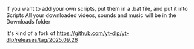 If you want to add your own scripts, put them in a .bat file, and put it into Scripts
All your downloaded videos, sounds and music will be in the Downloads folder


It's kind of a fork of https://github.com/yt-dlp/yt-dlp/releases/tag/2025.09.26

